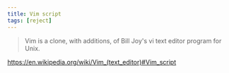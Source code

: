 ```yaml
---
title: Vim script
tags: [reject]
---
```


> Vim is a clone, with additions, of Bill Joy's vi text editor program for Unix.

<https://en.wikipedia.org/wiki/Vim_(text_editor)#Vim_script>
